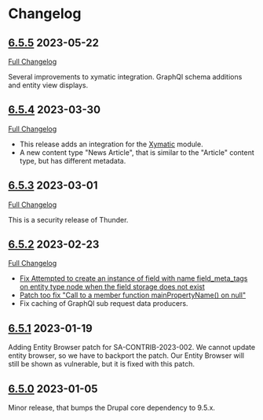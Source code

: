 # Changelog

## [6.5.5](https://github.com/thunder/thunder-distribution/tree/6.5.5) 2023-05-22

[Full Changelog](https://github.com/thunder/thunder-distribution/compare/6.5.4...6.5.5)

Several improvements to xymatic integration. GraphQl schema additions and entity view displays.

## [6.5.4](https://github.com/thunder/thunder-distribution/tree/6.5.4) 2023-03-30

[Full Changelog](https://github.com/thunder/thunder-distribution/compare/6.5.3...6.5.4)

* This release adds an integration for the [Xymatic](https://www.drupal.org/project/xymatic/) module.
* A new content type "News Article", that is similar to the "Article" content type, but has different metadata.

## [6.5.3](https://github.com/thunder/thunder-distribution/tree/6.5.3) 2023-03-01

[Full Changelog](https://github.com/thunder/thunder-distribution/compare/6.5.2...6.5.3)

This is a security release of Thunder.

## [6.5.2](https://github.com/thunder/thunder-distribution/tree/6.5.2) 2023-02-23

[Full Changelog](https://github.com/thunder/thunder-distribution/compare/6.5.1...6.5.2)

* [Fix Attempted to create an instance of field with name field_meta_tags on entity type node when the field storage does not exist](https://www.drupal.org/node/3340586)
* [Patch too fix "Call to a member function mainPropertyName() on null"](https://www.drupal.org/issues/3179172)
* Fix caching of GraphQl sub request data producers.

## [6.5.1](https://github.com/thunder/thunder-distribution/tree/6.5.1) 2023-01-19

Adding Entity Browser patch for SA-CONTRIB-2023-002. We cannot update entity browser, so we have to backport the patch.
Our Entity Browser will still be shown as vulnerable, but it is fixed with this patch.

## [6.5.0](https://github.com/thunder/thunder-distribution/tree/6.5.0) 2023-01-05

Minor release, that bumps the Drupal core dependency to 9.5.x.
